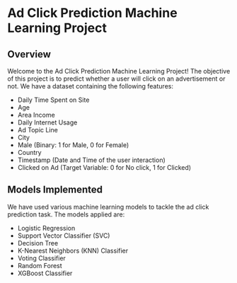 # Ad Click Prediction Machine Learning Project

## Overview
Welcome to the Ad Click Prediction Machine Learning Project! The objective of this project is to predict whether a user will click on an advertisement or not. We have a dataset containing the following features:

- Daily Time Spent on Site
- Age
- Area Income
- Daily Internet Usage
- Ad Topic Line
- City
- Male (Binary: 1 for Male, 0 for Female)
- Country
- Timestamp (Date and Time of the user interaction)
- Clicked on Ad (Target Variable: 0 for No click, 1 for Clicked)

## Models Implemented
We have used various machine learning models to tackle the ad click prediction task. The models applied are:

- Logistic Regression
- Support Vector Classifier (SVC)
- Decision Tree
- K-Nearest Neighbors (KNN) Classifier
- Voting Classifier
- Random Forest
- XGBoost Classifier
